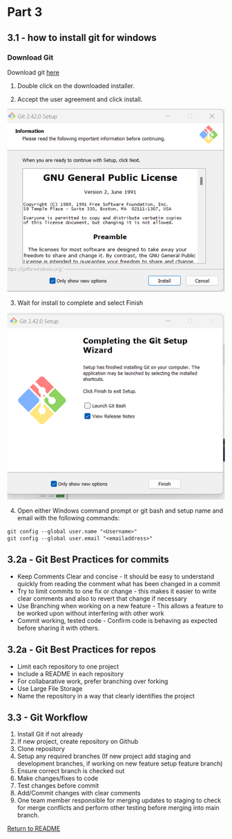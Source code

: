 # Part 3

## 3.1 - how to install git for windows 

### Download Git

Download git [here](https://github.com/git-for-windows/git/releases/download/v2.42.0.windows.1/Git-2.42.0-64-bit.exe)

1. Double click on the downloaded installer.

2. Accept the user agreement and click install.

![EULA](/Part3/Images/EULA.png)

3. Wait for install to complete and select Finish

![Done](/Part3/Images/done.png)

4. Open either Windows command prompt or git bash and setup name and email with the following commands:

```
git config --global user.name "<Username>"
git config --global user.email "<emailaddress>"
```

## 3.2a - Git Best Practices for commits

* Keep Comments Clear and concise - It should be easy to understand quickly from reading the comment what has been changed in a commit
* Try to limit commits to one fix or change - this makes it easier to write clear comments and also to revert that change if necessary
* Use Branching when working on a new feature - This allows a feature to be worked upon without interfering with other work
* Commit working, tested code - Confirm code is behaving as expected before sharing it with others.

## 3.2a - Git Best Practices for repos
* Limit each repository to one project
* Include a README in each repository
* For collabarative work, prefer branching over forking
* Use Large File Storage
* Name the repository in a way that clearly identifies the project
 
## 3.3 - Git Workflow

1. Install Git if not already
2. If new project, create repository on Github
3. Clone repository  
4. Setup any required branches (If new project add staging and development branches, if working on new feature setup feature branch)
5. Ensure correct branch is checked out
6. Make changes/fixes to code
7. Test changes before commit
8. Add/Commit changes with clear comments
9. One team member responsible for merging updates to staging to check for merge conflicts and perform other testing before merging into main branch.

[Return to README](/README.md)